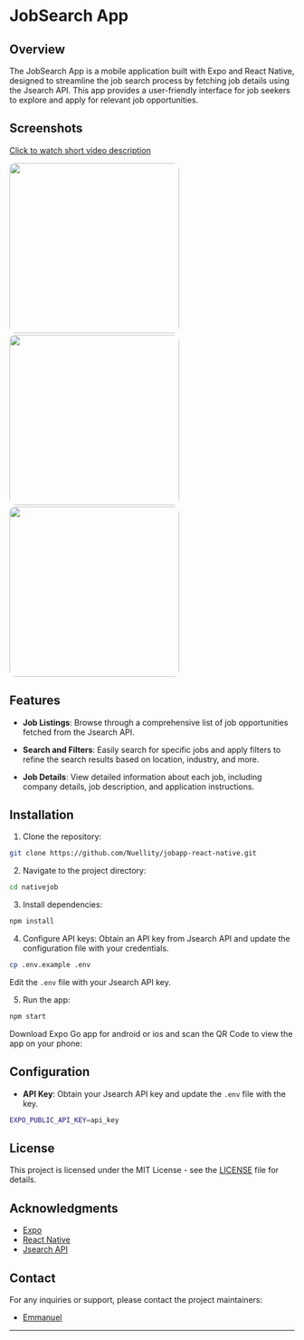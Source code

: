 # JobSearch App

## Overview

The JobSearch App is a mobile application built with Expo and React Native, designed to streamline the job search process by fetching job details using the Jsearch API. This app provides a user-friendly interface for job seekers to explore and apply for relevant job opportunities.


## Screenshots

[Click to watch short video description ](https://youtu.be/ciqXO6kaQyE)

<p float="left"><img src="https://i.imgur.com/p3dH0xK.png" height=300 style="border-radius: 10px;"  />
 <img src="https://imgur.com/jGUdhgA.png" height=300 style="border-radius: 10px;"  />
 <img src="https://imgur.com/hlSoTLU.png" height=300 style="border-radius: 10px;"  /></p>



## Features


- **Job Listings**: Browse through a comprehensive list of job opportunities fetched from the Jsearch API.

- **Search and Filters**: Easily search for specific jobs and apply filters to refine the search results based on location, industry, and more.

- **Job Details**: View detailed information about each job, including company details, job description, and application instructions.


## Installation

1. Clone the repository:

```bash
git clone https://github.com/Nuellity/jobapp-react-native.git
```

2. Navigate to the project directory:

```bash
cd nativejob
```

3. Install dependencies:

```bash
npm install
```

4. Configure API keys: Obtain an API key from Jsearch API and update the configuration file with your credentials.

```bash
cp .env.example .env
```

Edit the `.env` file with your Jsearch API key.

5. Run the app:

```bash
npm start
```

Download Expo Go app for android or ios and scan the QR Code to view the app on your phone:


## Configuration

- **API Key**: Obtain your Jsearch API key and update the `.env` file with the key.

```bash
EXPO_PUBLIC_API_KEY=api_key
```


## License

This project is licensed under the MIT License - see the [LICENSE](https://github.com/Nuellity/jobapp-react-native/blob/main/LICENSE) file for details.

## Acknowledgments

- [Expo](https://expo.dev/)
- [React Native](https://reactnative.dev/)
- [Jsearch API](https://jsearchapi.com/)

## Contact

For any inquiries or support, please contact the project maintainers:

- [Emmanuel](https://www.linkedin.com/in/emmanuelabhulimhen/)


---
